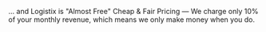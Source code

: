 ... and Logistix is
"Almost Free"
Cheap & Fair Pricing — We charge only 10% of your monthly revenue, which means we only make money when you do.